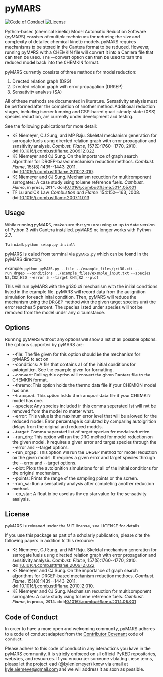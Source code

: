 # pyMARS

[![Code of Conduct](https://img.shields.io/badge/code%20of%20conduct-contributor%20covenant-green.svg)](http://contributor-covenant.org/version/1/4/)
[![License](https://img.shields.io/badge/license-MIT-blue.svg)](https://opensource.org/licenses/MIT)

Python-based (chemical kinetic) Model Automatic Reduction Software (pyMARS) consists of multiple techniques for reducing the size and complexity of detailed chemical kinetic models.  pyMARS requires mechanisms to be stored in the Cantera format to be reduced.  However, running pyMARS with a CHEMKIN file will convert it into a Cantera file that can then be used.  The --convert option can then be used to turn the reduced model back into the CHEMKIN format.  

pyMARS currently consists of three methods for model reduction:

 1. Directed relation graph (DRG)
 2. Directed relation graph with error propagation (DRGEP)
 3. Sensativity analysis (SA) 

All of these methods are documented in liturature.  Sensativity analysis must be performed after the completion of another method.  Additional reduction stages, including isomer lumping and CSP-based quasi-steady-state (QSS) species reduction, are currently under development and testing.

See the following publications for more detail:

 * KE Niemeyer, CJ Sung, and MP Raju. Skeletal mechanism generation for surrogate fuels using directed relation graph with error propagation and sensitivity analysis. *Combust. Flame*, 157(9):1760--1770, 2010. doi:[10.1016/j.combustflflame.2009.12.022](http://dx.doi.org/10.1016/j.combustflflame.2009.12.022)
 * KE Niemeyer and CJ Sung. On the importance of graph search algorithms for DRGEP-based mechanism reduction methods. *Combust. Flame*, 158(8):1439--1443, 2011. doi:[10.1016/j.combustflflame.2010.12.010](http://dx.doi.org/10.1016/j.combustflflame.2010.12.010).
 * KE Niemeyer and CJ Sung. Mechanism reduction for multicomponent surrogates: A case study using toluene reference fuels.  *Combust. Flame*, in press, 2014. doi:[10.1016/j.combustflame.2014.05.001](http://dx.doi.org/10.1016/j.combustflame.2014.05.001)
 * TF Lu and CK Law. *Combustion and Flame*, 154:153--163, 2008. doi:[10.1016/j.combustflame.2007.11.013](http://dx.doi.org/10.1016/j.combustflame.2007.11.013)

## Usage

While running pyMARS, make sure that you are using an up to date version of Python 3 with Cantera installed.  pyMARS no longer works with Python 2.7.  

To install:
     `python setup.py install`

pyMARS is called from terminal via `pyMARS.py`
which can be found in the pyMARS directory.

example:
    `python pyMARS.py --file ../example_files/gri30.cti --run_drgep --conditions ../example_files/example_input.txt --species N2,CO2,H2O --error 5 --target CH4,O2 --plot`

This will run pyMARS with the gri30.cti mechanism with the initial conditions listed in the example file.  pyMARS will record data from the autignition simulation for each inital condition.  Then, pyMARS will reduce the mechanism using the DRGEP method with the given target species until the error reaches 5 percent.  The species listed under species will not be removed from the model under any circumstance. 

## Options

Running pyMARS without any options will show a list of all possible options.  The options supported by pyMARS are:

  * --file: The file given for this option should be the mechanism for pyMARS to act on.  
  * --conditions: A file that contains all of the initial conditions for autoignition.  See the example given for formatting.  
  * --convert: Calling this option will convert the given Cantera file to the CHEMKIN format.  
  * --thremo: This option holds the thermo data file if your CHEMKIN model has one.  
  * --transport:  This option holds the transport data file if your CHEMKIN model has one.  
  * --species:  Any species included in this comma seperated list will not be removed from the model no matter what.
  * --error:  This value is the maximum error level that will be allowed for the reduced model.  Error percentage is calulated by comparing autoignition delays from the original and reduced models.  
  * --target: Comma seperated list of target species for model reduction.  
  * --run_drg: This option will run the DRG method for model reduction on the given model.  It requires a given error and target species through the --error and --target options.  
  * --run_drgep: This option will run the DRGEP method for model reduction on the given model.  It requires a given error and target species through the --error and --target options. 
  * --plot: Plots the autoignition simulations for all of the initial conditions for the original mechanism.  
  * --points: Prints the range of the sampling points on the screen. 
  * --run_sa: Run a sensativity analysis after completing another reduction method.                           
  * --ep_star: A float to be used as the ep star value for the sensativity analysis.  

## License

pyMARS is released under the MIT license, see LICENSE for details.

If you use this package as part of a scholarly publication, please cite the following papers in addition to this resource:

 * KE Niemeyer, CJ Sung, and MP Raju. Skeletal mechanism generation for surrogate fuels using directed relation graph with error propagation and sensitivity analysis. *Combust. Flame*, 157(9):1760--1770, 2010. doi:[10.1016/j.combustflflame.2009.12.022](http://dx.doi.org/10.1016/j.combustflflame.2009.12.022)
 * KE Niemeyer and CJ Sung. On the importance of graph search algorithms for DRGEP-based mechanism reduction methods. *Combust. Flame*, 158(8):1439--1443, 2011. doi:[10.1016/j.combustflflame.2010.12.010](http://dx.doi.org/10.1016/j.combustflflame.2010.12.010).
 * KE Niemeyer and CJ Sung. Mechanism reduction for multicomponent surrogates: A case study using toluene reference fuels.  *Combust. Flame*, in press, 2014. doi:[10.1016/j.combustflame.2014.05.001](http://dx.doi.org/10.1016/j.combustflame.2014.05.001)

## Code of Conduct

In order to have a more open and welcoming community, pyMARS adheres to a code of conduct adapted from the [Contributor Covenant](http://contributor-covenant.org) code of conduct.

Please adhere to this code of conduct in any interactions you have in the pyMARS community. It is strictly enforced on all official PyKED repositories, websites, and resources. If you encounter someone violating these terms, please let the project lead (@kyleniemeyer) know via email at <kyle.niemeyer@gmail.com> and we will address it as soon as possible.
